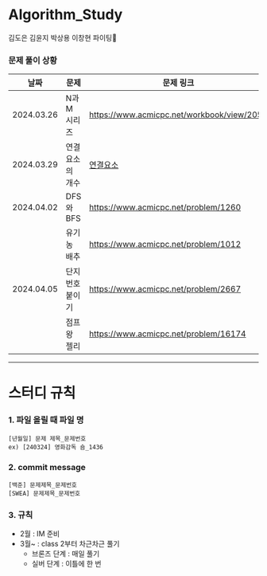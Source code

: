# Algorithm_Study
김도은 김윤지 박상용 이창현
파이팅🍕

### 문제 풀이 상황
| 날짜 | 문제 | 문제 링크 |
|--------|------|-------|
| 2024.03.26 | N과 M 시리즈 | https://www.acmicpc.net/workbook/view/2052 |
| 2024.03.29 | 연결 요소의 개수 | [연결요소](https://www.acmicpc.net/problem/11724) |
| 2024.04.02 | DFS와 BFS | https://www.acmicpc.net/problem/1260 |
|            | 유기농 배추 | https://www.acmicpc.net/problem/1012 |
| 2024.04.05 | 단지번호 붙이기 | https://www.acmicpc.net/problem/2667 |
|            | 점프왕 젤리 | https://www.acmicpc.net/problem/16174 |
---------------------------------------------------

# 스터디 규칙
### 1. 파일 올릴 때 파일 명
```
[년월일] 문제 제목_문제번호
ex) [240324] 영화감독 숌_1436
```
### 2. commit message
```
[백준] 문제제목_문제번호
[SWEA] 문제제목_문제번호
```
### 3. 규칙
* 2월 : IM 준비
* 3월~ : class 2부터 차근차근 풀기
  * 브론즈 단계 : 매일 풀기
  * 실버 단계 : 이틀에 한 번

